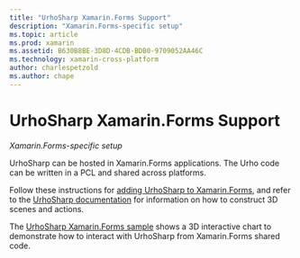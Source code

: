 ```yaml
---
title: "UrhoSharp Xamarin.Forms Support"
description: "Xamarin.Forms-specific setup"
ms.topic: article
ms.prod: xamarin
ms.assetid: B630B8BE-3D8D-4CDB-BDB0-9709052AA46C
ms.technology: xamarin-cross-platform
author: charlespetzold
ms.author: chape
---
```


# UrhoSharp Xamarin.Forms Support

_Xamarin.Forms-specific setup_

UrhoSharp can be hosted in Xamarin.Forms applications. The Urho code
can be written in a PCL and shared across platforms.

Follow these instructions for [adding UrhoSharp to Xamarin.Forms](~/xamarin-forms/user-interface/graphics/urhosharp.md),
and refer to the [UrhoSharp documentation](~/graphics-games/urhosharp/using.md)
for information on how to construct 3D scenes and actions.

The [UrhoSharp Xamarin.Forms sample](https://github.com/xamarin/urho-samples/tree/master/FormsSample)
shows a 3D interactive chart to demonstrate how to interact with UrhoSharp
from Xamarin.Forms shared code.

